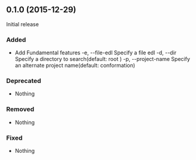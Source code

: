 ## 0.1.0 (2015-12-29)

Initial release

### Added

- Add Fundamental features
  -e, --file-edl    Specify a file edl
   -d, --dir        Specify a directory to search(default: root )
   -p, --project-name   Specify an alternate project name(default: conformation)


### Deprecated

- Nothing

### Removed

- Nothing

### Fixed

- Nothing

